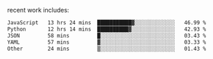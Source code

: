 
<!--<img width="1415" height="100" alt="blu" src="https://github.com/rdsilva01/rdsilva01/assets/101207588/deb060e5-d035-4f09-b511-e3f50605b207">-->

<!-- \> Enthusiastic about developing and building solutions <br>
\> Computer Science and Engineering @ UBI -->

<!-- <a href="https://www.rodrigosilva.live/">personal website</a> 🏁 -->

<!-- ![](https://komarev.com/ghpvc/?username=rdsilva01) -->

recent work includes:
<!--START_SECTION:waka-->

```txt
JavaScript   13 hrs 24 mins  ███████████▓░░░░░░░░░░░░░   46.99 %
Python       12 hrs 14 mins  ██████████▓░░░░░░░░░░░░░░   42.93 %
JSON         58 mins         █░░░░░░░░░░░░░░░░░░░░░░░░   03.43 %
YAML         57 mins         ▓░░░░░░░░░░░░░░░░░░░░░░░░   03.33 %
Other        24 mins         ▒░░░░░░░░░░░░░░░░░░░░░░░░   01.43 %
```

<!--END_SECTION:waka-->

